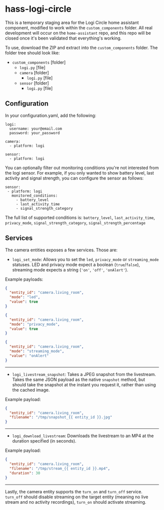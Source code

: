 # hass-logi-circle

This is a temporary staging area for the Logi Circle home assistant component, modified to work within the `custom_components` folder. All real development will occur on the `home-assistant` repo, and this repo will be closed once it's been validated that everything's working.

To use, download the ZIP and extract into the `custom_components` folder. The folder tree should look like:

- `custom_components` [folder]
  - `logi.py` [file]
  - `camera` [folder]
    - `logi.py` [file]
  - `sensor` [folder]
    - `logi.py` [file]

## Configuration

In your configuration.yaml, add the following:

```
logi:
  username: your@email.com
  password: your_password

camera:
  - platform: logi

sensor:
  - platform: logi
```

You can optionally filter out monitoring conditions you're not interested from the logi sensor. For example, if you only wanted to show battery level, last activity and signal strength, you can configure the sensor as follows:

```
sensor:
 - platform: logi
   monitored_conditions:
     - battery_level
     - last_activity_time
     - signal_strength_category
```

The full list of supported conditions is: `battery_level`, `last_activity_time`, `privacy_mode`, `signal_strength_category`, `signal_strength_percentage`

## Services

The camera entities exposes a few services. Those are:

- `logi_set_mode`: Allows you to set the `led`, `privacy_mode` or `streaming_mode` statuses. LED and privacy mode expect a boolean (`true`/`false`), streaming mode expects a string (`'on'`, `'off'`, `'onAlert'`).

Example payloads:

```json
{
  "entity_id": "camera.living_room",
  "mode": "led",
  "value": true
}
```

```json
{
  "entity_id": "camera.living_room",
  "mode": "privacy_mode",
  "value": true
}
```

```json
{
  "entity_id": "camera.living_room",
  "mode": "streaming_mode",
  "value": "onAlert"
}
```

---

- `logi_livestream_snapshot`: Takes a JPEG snapshot from the livestream. Takes the same JSON payload as the native `snapshot` method, but should take the snapshot at the instant you request it, rather than using the cached image.

Example payload:

```json
{
  "entity_id": "camera.living_room",
  "filename": "/tmp/snapshot_{{ entity_id }}.jpg"
}
```

---

- `logi_download_livestream`: Downloads the livestream to an MP4 at the duration specified (in seconds).

Example payload:

```json
{
  "entity_id": "camera.living_room",
  "filename": "/tmp/stream_{{ entity_id }}.mp4",
  "duration": 30
}
```

---

Lastly, the camera entity supports the `turn_on` and `turn_off` service. `turn_off` should disable streaming on the target entity (meaning no live stream and no activity recordings), `turn_on` should activate streaming.
